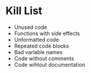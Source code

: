 Kill List
=========
* Unused code
* Functions with side effects
* Unformatted code
* Repeated code blocks
* Bad variable names
* Code without comments
* Code wihtout documentation
